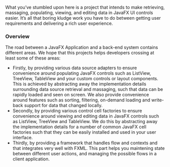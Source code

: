 What you’ve stumbled upon here is a project that intends to make retrieving, massaging, populating, viewing, and editing data in JavaFX UI controls easier. It’s all that boring kludge work you have to do between getting user requirements and delivering a rich user experience.

### Overview ###

The road between a JavaFX Application and a back-end system contains different areas. We hope that this projects helps developers crossing at least some of these areas:

* Firstly, by providing various data source adapters to ensure convenience around populating JavaFX controls such as ListView, TreeView, TableView and your custom controls or layout components. This is achieved by abstracting away the implementation details surrounding data source retrieval and massaging, such that data can be rapidly loaded and seen on screen. We also provide convenience around features such as sorting, filtering, on-demand loading and write-back support for data that changed locally.
* Secondly, by providing various control cell factories to ensure convenience around viewing and editing data in JavaFX controls such as ListView, TreeView and TableView. We do this by abstracting away the implementation details for a number of common JavaFX cell factories such that they can be easily installed and used in your user interface.
* Thirdly, by providing a framework that handles flow and contexts and that integrates very well with FXML. This part helps you maintening state between different user actions, and managing the possible flows in a client application.